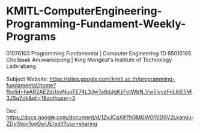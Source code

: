 # KMITL-ComputerEngineering-Programming-Fundament-Weekly-Programs
01076103 Programming Fundamental | Computer Engineering 1D 65010195 Chollasak Anuwareepong | King Mongkut's Institute of Technology Ladkrabang.<br/>
<br/>
Subject Website: https://sites.google.com/kmitl.ac.th/programming-fundamental/home?fbclid=IwAR2AE2dUxvNupTE74L3Jw7aBdJgKzFotWbN_Vw5IvvzFnL6lE5MI3JSqZdk&pli=1&authuser=3<br/>
<br/>
Doc: https://docs.google.com/document/d/1ZvJCqXif7hGMGWO1VD9V2Lkamiu-ZDyI9epi1ooGwUE/edit?usp=sharing<br/>

